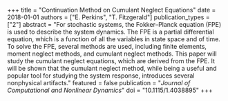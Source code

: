 +++
title = "Continuation Method on Cumulant Neglect Equations"
date = 2018-01-01
authors = ["E. Perkins", "T. Fitzgerald"]
publication_types = ["2"]
abstract = "For stochastic systems, the Fokker–Planck equation (FPE) is used to describe the system dynamics. The FPE is a partial differential equation, which is a function of all the variables in state space and of time. To solve the FPE, several methods are used, including finite elements, moment neglect methods, and cumulant neglect methods. This paper will study the cumulant neglect equations, which are derived from the FPE. It will be shown that the cumulant neglect method, while being a useful and popular tool for studying the system response, introduces several nonphysical artifacts."
featured = false
publication = "*Journal of Computational and Nonlinear Dynamics*"
doi = "10.1115/1.4038895"
+++

